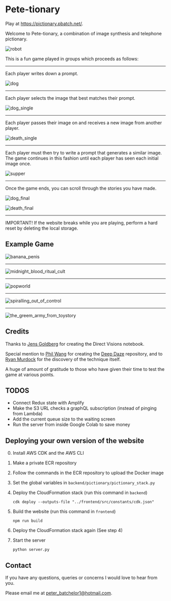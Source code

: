 # Pete-tionary

Play at https://pictionary.pbatch.net/.

Welcome to Pete-tionary, a combination of image synthesis and telephone pictionary.

![robot](./pictures/a_robot_watching_the_sunset.jpg)

This is a fun game played in groups which proceeds as follows:

---

Each player writes down a prompt.

![dog](./pictures/a_dog_in_a_washing_machine.jpg)

---

Each player selects the image that best matches their prompt.

![dog_single](./pictures/a_dog_in_a_washing_machine_single.jpg)

---

Each player passes their image on and receives a new image from another player.

![death_single](./pictures/the_last_meal_on_death_row_single.jpg)

---

Each player must then try to write a prompt that generates a similar image.
The game continues in this fashion until each player has seen each initial image once.

![supper](./pictures/the_last_supper.jpg)

---

Once the game ends, you can scroll through the stories you have made.

![dog_final](./pictures/a_dog_in_a_washing_machine_final.jpg)

![death_final](./pictures/the_last_meal_on_death_row_final.jpg)

---

IMPORTANT! If the website breaks while you are playing,
 perform a hard reset by deleting the local storage.
 
## Example Game

![banana_penis](./pictures/banana_penis.JPG)

---

![midnight_blood_ritual_cult](./pictures/midnight_blood_ritual_cult.JPG)

---

![popworld](./pictures/popworld.JPG)

---

![spiralling_out_of_control](./pictures/spiralling_out_of_control.JPG)

---

![the_greem_army_from_toystory](./pictures/the_greem_army_from_toy_story.JPG)

## Credits

Thanks to [Jens Goldberg](https://https://twitter.com/aransentin) for creating the Direct Visions notebook.

Special mention to [Phil Wang](https://github.com/lucidrains) for creating the [Deep Daze](https://github.com/lucidrains/deep-daze) repository,
and to [Ryan Murdock](https://twitter.com/advadnoun) for the discovery of the technique itself.

A huge of amount of gratitude to those who have given their time to test the game at various points.
## TODOS

* Connect Redux state with Amplify
* Make the S3 URL checks a graphQL subscription (instead of pinging from Lambda) 
* Add the current queue size to the waiting screen
* Run the server from inside Google Colab to save money
 
## Deploying your own version of the website

0) Install AWS CDK and the AWS CLI

1) Make a private ECR repository

2) Follow the commands in the ECR repository to upload the Docker image

3) Set the global variables in `backend/pictionary/pictionary_stack.py`

4) Deploy the CloudFormation stack (run this command in `backend`)

    ```
    cdk deploy --outputs-file "../frontend/src/constants/cdk.json"
    ```

5) Build the website (run this command in `frontend`)

    ```
    npm run build
    ```

6) Deploy the CloudFormation stack again (See step 4)

7) Start the server

    ```
    python server.py
    ```

## Contact

If you have any questions, queries or concerns I would love to hear from you.

Please email me at peter_batchelor1@hotmail.com.